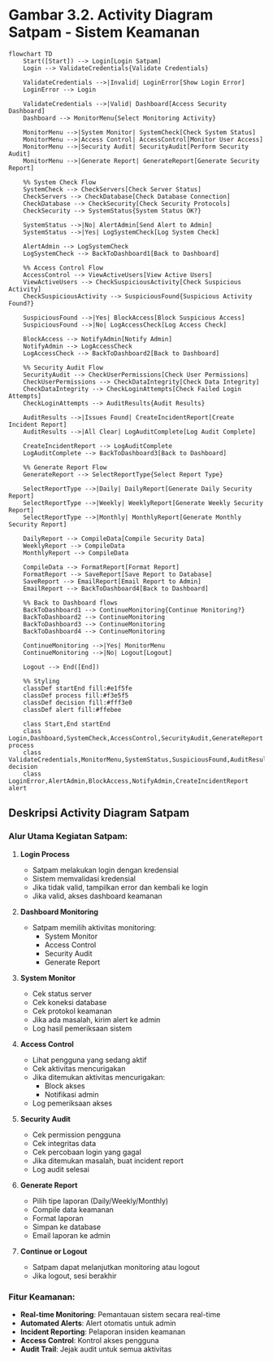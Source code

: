 # Gambar 3.2. Activity Diagram Satpam - Sistem Keamanan

```mermaid
flowchart TD
    Start([Start]) --> Login[Login Satpam]
    Login --> ValidateCredentials{Validate Credentials}
    
    ValidateCredentials -->|Invalid| LoginError[Show Login Error]
    LoginError --> Login
    
    ValidateCredentials -->|Valid| Dashboard[Access Security Dashboard]
    Dashboard --> MonitorMenu{Select Monitoring Activity}
    
    MonitorMenu -->|System Monitor| SystemCheck[Check System Status]
    MonitorMenu -->|Access Control| AccessControl[Monitor User Access]
    MonitorMenu -->|Security Audit| SecurityAudit[Perform Security Audit]
    MonitorMenu -->|Generate Report| GenerateReport[Generate Security Report]
    
    %% System Check Flow
    SystemCheck --> CheckServers[Check Server Status]
    CheckServers --> CheckDatabase[Check Database Connection]
    CheckDatabase --> CheckSecurity[Check Security Protocols]
    CheckSecurity --> SystemStatus{System Status OK?}
    
    SystemStatus -->|No| AlertAdmin[Send Alert to Admin]
    SystemStatus -->|Yes| LogSystemCheck[Log System Check]
    
    AlertAdmin --> LogSystemCheck
    LogSystemCheck --> BackToDashboard1[Back to Dashboard]
    
    %% Access Control Flow
    AccessControl --> ViewActiveUsers[View Active Users]
    ViewActiveUsers --> CheckSuspiciousActivity[Check Suspicious Activity]
    CheckSuspiciousActivity --> SuspiciousFound{Suspicious Activity Found?}
    
    SuspiciousFound -->|Yes| BlockAccess[Block Suspicious Access]
    SuspiciousFound -->|No| LogAccessCheck[Log Access Check]
    
    BlockAccess --> NotifyAdmin[Notify Admin]
    NotifyAdmin --> LogAccessCheck
    LogAccessCheck --> BackToDashboard2[Back to Dashboard]
    
    %% Security Audit Flow
    SecurityAudit --> CheckUserPermissions[Check User Permissions]
    CheckUserPermissions --> CheckDataIntegrity[Check Data Integrity]
    CheckDataIntegrity --> CheckLoginAttempts[Check Failed Login Attempts]
    CheckLoginAttempts --> AuditResults{Audit Results}
    
    AuditResults -->|Issues Found| CreateIncidentReport[Create Incident Report]
    AuditResults -->|All Clear| LogAuditComplete[Log Audit Complete]
    
    CreateIncidentReport --> LogAuditComplete
    LogAuditComplete --> BackToDashboard3[Back to Dashboard]
    
    %% Generate Report Flow
    GenerateReport --> SelectReportType{Select Report Type}
    
    SelectReportType -->|Daily| DailyReport[Generate Daily Security Report]
    SelectReportType -->|Weekly| WeeklyReport[Generate Weekly Security Report]
    SelectReportType -->|Monthly| MonthlyReport[Generate Monthly Security Report]
    
    DailyReport --> CompileData[Compile Security Data]
    WeeklyReport --> CompileData
    MonthlyReport --> CompileData
    
    CompileData --> FormatReport[Format Report]
    FormatReport --> SaveReport[Save Report to Database]
    SaveReport --> EmailReport[Email Report to Admin]
    EmailReport --> BackToDashboard4[Back to Dashboard]
    
    %% Back to Dashboard flows
    BackToDashboard1 --> ContinueMonitoring{Continue Monitoring?}
    BackToDashboard2 --> ContinueMonitoring
    BackToDashboard3 --> ContinueMonitoring
    BackToDashboard4 --> ContinueMonitoring
    
    ContinueMonitoring -->|Yes| MonitorMenu
    ContinueMonitoring -->|No| Logout[Logout]
    
    Logout --> End([End])
    
    %% Styling
    classDef startEnd fill:#e1f5fe
    classDef process fill:#f3e5f5
    classDef decision fill:#fff3e0
    classDef alert fill:#ffebee
    
    class Start,End startEnd
    class Login,Dashboard,SystemCheck,AccessControl,SecurityAudit,GenerateReport process
    class ValidateCredentials,MonitorMenu,SystemStatus,SuspiciousFound,AuditResults,SelectReportType,ContinueMonitoring decision
    class LoginError,AlertAdmin,BlockAccess,NotifyAdmin,CreateIncidentReport alert
```

## Deskripsi Activity Diagram Satpam

### Alur Utama Kegiatan Satpam:

1. **Login Process**
   - Satpam melakukan login dengan kredensial
   - Sistem memvalidasi kredensial
   - Jika tidak valid, tampilkan error dan kembali ke login
   - Jika valid, akses dashboard keamanan

2. **Dashboard Monitoring**
   - Satpam memilih aktivitas monitoring:
     - System Monitor
     - Access Control
     - Security Audit
     - Generate Report

3. **System Monitor**
   - Cek status server
   - Cek koneksi database
   - Cek protokol keamanan
   - Jika ada masalah, kirim alert ke admin
   - Log hasil pemeriksaan sistem

4. **Access Control**
   - Lihat pengguna yang sedang aktif
   - Cek aktivitas mencurigakan
   - Jika ditemukan aktivitas mencurigakan:
     - Block akses
     - Notifikasi admin
   - Log pemeriksaan akses

5. **Security Audit**
   - Cek permission pengguna
   - Cek integritas data
   - Cek percobaan login yang gagal
   - Jika ditemukan masalah, buat incident report
   - Log audit selesai

6. **Generate Report**
   - Pilih tipe laporan (Daily/Weekly/Monthly)
   - Compile data keamanan
   - Format laporan
   - Simpan ke database
   - Email laporan ke admin

7. **Continue or Logout**
   - Satpam dapat melanjutkan monitoring atau logout
   - Jika logout, sesi berakhir

### Fitur Keamanan:
- **Real-time Monitoring**: Pemantauan sistem secara real-time
- **Automated Alerts**: Alert otomatis untuk admin
- **Incident Reporting**: Pelaporan insiden keamanan
- **Access Control**: Kontrol akses pengguna
- **Audit Trail**: Jejak audit untuk semua aktivitas